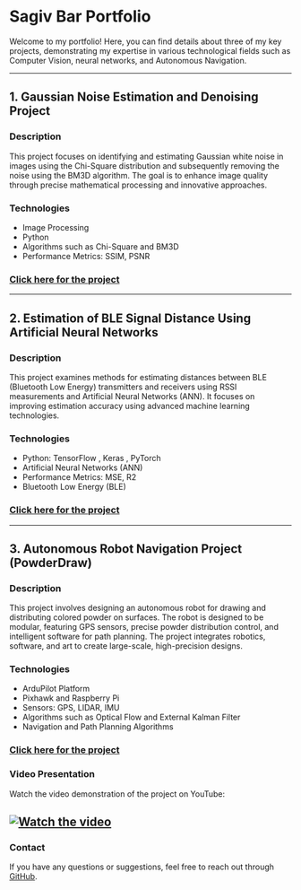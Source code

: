 # Sagiv Bar Portfolio

Welcome to my portfolio! Here, you can find details about three of my key projects, demonstrating my expertise in various technological fields such as Computer Vision, neural networks, and Autonomous Navigation.

---

## 1. **Gaussian Noise Estimation and Denoising Project**
### Description
This project focuses on identifying and estimating Gaussian white noise in images using the Chi-Square distribution and subsequently removing the noise using the BM3D algorithm. The goal is to enhance image quality through precise mathematical processing and innovative approaches.
### Technologies
- Image Processing
- Python
- Algorithms such as Chi-Square and BM3D
- Performance Metrics: SSIM, PSNR
### [Click here for the project](https://github.com/sagiv-bar/Sagiv-Bar/blob/main/Gaussian_Noise_Estimation_and_Denoising_Using_BM3D_Algorithm.ipynb)

---

## 2. **Estimation of BLE Signal Distance Using Artificial Neural Networks**
### Description
This project examines methods for estimating distances between BLE (Bluetooth Low Energy) transmitters and receivers using RSSI measurements and Artificial Neural Networks (ANN). It focuses on improving estimation accuracy using advanced machine learning technologies.
### Technologies
- Python: TensorFlow , Keras , PyTorch
- Artificial Neural Networks (ANN)
- Performance Metrics: MSE, R2
- Bluetooth Low Energy (BLE)
### [Click here for the project](https://github.com/sagiv-bar/My-pordfolio/blob/main/Estimation_of_BLE_Signal_Distance_Using_Artificial_Neural_Networks.ipynb)

---

## 3. **Autonomous Robot Navigation Project (PowderDraw)**
### Description
This project involves designing an autonomous robot for drawing and distributing colored powder on surfaces. The robot is designed to be modular, featuring GPS sensors, precise powder distribution control, and intelligent software for path planning. The project integrates robotics, software, and art to create large-scale, high-precision designs.
### Technologies
- ArduPilot Platform
- Pixhawk and Raspberry Pi
- Sensors: GPS, LIDAR, IMU 
- Algorithms such as Optical Flow and External Kalman Filter
- Navigation and Path Planning Algorithms
### [Click here for the project](https://github.com/sagiv-bar/My-Autonomous-Robot-Project)

### Video Presentation
Watch the video demonstration of the project on YouTube:

[![Watch the video](https://img.youtube.com/vi/O9t15PjKslc/0.jpg)](https://www.youtube.com/watch?v=O9t15PjKslc)
---

### Contact
If you have any questions or suggestions, feel free to reach out through [GitHub](https://github.com/sagiv-bar).



